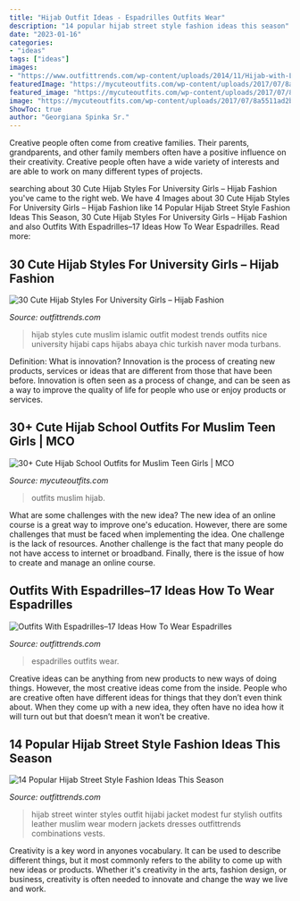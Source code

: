 ```yaml
---
title: "Hijab Outfit Ideas - Espadrilles Outfits Wear"
description: "14 popular hijab street style fashion ideas this season"
date: "2023-01-16"
categories:
- "ideas"
tags: ["ideas"]
images:
- "https://www.outfittrends.com/wp-content/uploads/2014/11/Hijab-with-Leather-Jacket.jpg"
featuredImage: "https://mycuteoutfits.com/wp-content/uploads/2017/07/8a5511ad2b5bcf9cd41f88504365ad66-2.jpg"
featured_image: "https://mycuteoutfits.com/wp-content/uploads/2017/07/8a5511ad2b5bcf9cd41f88504365ad66-2.jpg"
image: "https://mycuteoutfits.com/wp-content/uploads/2017/07/8a5511ad2b5bcf9cd41f88504365ad66-2.jpg"
ShowToc: true
author: "Georgiana Spinka Sr."
---
```



Creative people often come from creative families. Their parents, grandparents, and other family members often have a positive influence on their creativity. Creative people often have a wide variety of interests and are able to work on many different types of projects.

	

		
searching about 30 Cute Hijab Styles For University Girls – Hijab Fashion you've came to the right web. We have 4 Images about 30 Cute Hijab Styles For University Girls – Hijab Fashion like 14 Popular Hijab Street Style Fashion Ideas This Season, 30 Cute Hijab Styles For University Girls – Hijab Fashion and also Outfits With Espadrilles–17 Ideas How To Wear Espadrilles. Read more:
		
    
## 30 Cute Hijab Styles For University Girls – Hijab Fashion

<img loading=lazy src="https://www.outfittrends.com/wp-content/uploads/2015/11/hijab9.jpg" onerror="this.onerror=null;this.src='https://tse1.mm.bing.net/th?id=OIP.cdJRyXW1OMXEQNrDT4gu9AHaKh&amp;pid=15.1';" alt="30 Cute Hijab Styles For University Girls – Hijab Fashion">

_Source: outfittrends.com_

>hijab styles cute muslim islamic outfit modest trends outfits nice university hijabi caps hijabs abaya chic turkish naver moda turbans. 

	

Definition: What is innovation?
Innovation is the process of creating new products, services or ideas that are different from those that have been before. Innovation is often seen as a process of change, and can be seen as a way to improve the quality of life for people who use or enjoy products or services.

    
## 30+ Cute Hijab School Outfits For Muslim Teen Girls | MCO

<img loading=lazy src="https://mycuteoutfits.com/wp-content/uploads/2017/07/8a5511ad2b5bcf9cd41f88504365ad66-2.jpg" onerror="this.onerror=null;this.src='https://tse1.mm.bing.net/th?id=OIP.WPE4d0_x08Q-qri6ymM8ygAAAA&amp;pid=15.1';" alt="30+ Cute Hijab School Outfits for Muslim Teen Girls | MCO">

_Source: mycuteoutfits.com_

>outfits muslim hijab. 

	

What are some challenges with the new idea?
The new idea of an online course is a great way to improve one's education. However, there are some challenges that must be faced when implementing the idea. One challenge is the lack of resources. Another challenge is the fact that many people do not have access to internet or broadband. Finally, there is the issue of how to create and manage an online course.

    
## Outfits With Espadrilles–17 Ideas How To Wear Espadrilles

<img loading=lazy src="https://www.outfittrends.com/wp-content/uploads/2015/11/outfit22.jpg" onerror="this.onerror=null;this.src='https://tse1.mm.bing.net/th?id=OIP.Gq6gbVf4zXIIOwfDgTZpsgHaKj&amp;pid=15.1';" alt="Outfits With Espadrilles–17 Ideas How To Wear Espadrilles">

_Source: outfittrends.com_

>espadrilles outfits wear. 

	

Creative ideas can be anything from new products to new ways of doing things. However, the most creative ideas come from the inside. People who are creative often have different ideas for things that they don’t even think about. When they come up with a new idea, they often have no idea how it will turn out but that doesn’t mean it won’t be creative.

    
## 14 Popular Hijab Street Style Fashion Ideas This Season

<img loading=lazy src="https://www.outfittrends.com/wp-content/uploads/2014/11/Hijab-with-Leather-Jacket.jpg" onerror="this.onerror=null;this.src='https://tse4.mm.bing.net/th?id=OIP.4V3RCAqqBDE3Cp75xz_dsQHaLH&amp;pid=15.1';" alt="14 Popular Hijab Street Style Fashion Ideas This Season">

_Source: outfittrends.com_

>hijab street winter styles outfit hijabi jacket modest fur stylish outfits leather muslim wear modern jackets dresses outfittrends combinations vests. 

	

Creativity is a key word in anyones vocabulary. It can be used to describe different things, but it most commonly refers to the ability to come up with new ideas or products. Whether it's creativity in the arts, fashion design, or business, creativity is often needed to innovate and change the way we live and work.

